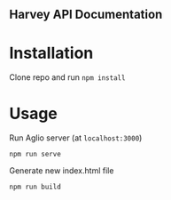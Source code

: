 ## Harvey API Documentation
# Installation
Clone repo and run `npm install`

# Usage
Run Aglio server (at `localhost:3000`)

`npm run serve`

Generate new index.html file

`npm run build`
